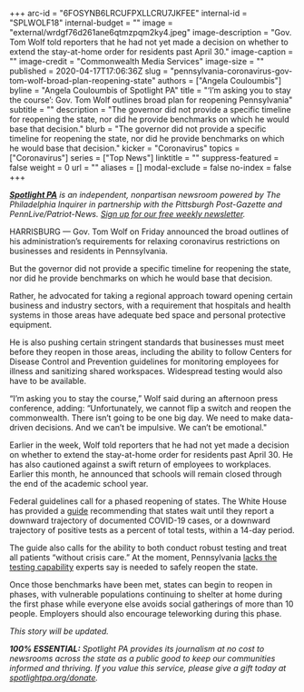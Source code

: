 +++
arc-id = "6FOSYNB6LRCUFPXLLCRU7JKFEE"
internal-id = "SPLWOLF18"
internal-budget = ""
image = "external/wrdgf76d261ane6qtmzpqm2ky4.jpeg"
image-description = "Gov. Tom Wolf told reporters that he had not yet made a decision on whether to extend the stay-at-home order for residents past April 30."
image-caption = ""
image-credit = "Commonwealth Media Services"
image-size = ""
published = 2020-04-17T17:06:36Z
slug = "pennsylvania-coronavirus-gov-tom-wolf-broad-plan-reopening-state"
authors = ["Angela Couloumbis"]
byline = "Angela Couloumbis of Spotlight PA"
title = "‘I’m asking you to stay the course’: Gov. Tom Wolf outlines broad plan for reopening Pennsylvania"
subtitle = ""
description = "The governor did not provide a specific timeline for reopening the state, nor did he provide benchmarks on which he would base that decision."
blurb = "The governor did not provide a specific timeline for reopening the state, nor did he provide benchmarks on which he would base that decision."
kicker = "Coronavirus"
topics = ["Coronavirus"]
series = ["Top News"]
linktitle = ""
suppress-featured = false
weight = 0
url = ""
aliases = []
modal-exclude = false
no-index = false
+++

<a href="https://www.spotlightpa.org/"><i><b>Spotlight PA</b></i></a><i> is an independent, nonpartisan newsroom powered by The Philadelphia Inquirer in partnership with the Pittsburgh Post-Gazette and PennLive/Patriot-News. </i><a href="https://www.spotlightpa.org/newsletters"><i>Sign up for our free weekly newsletter</i></a><i>.</i>

HARRISBURG — Gov. Tom Wolf on Friday announced the broad outlines of his administration’s requirements for relaxing coronavirus restrictions on businesses and residents in Pennsylvania.

But the governor did not provide a specific timeline for reopening the state, nor did he provide benchmarks on which he would base that decision.

Rather, he advocated for taking a regional approach toward opening certain business and industry sectors, with a requirement that hospitals and health systems in those areas have adequate bed space and personal protective equipment.

He is also pushing certain stringent standards that businesses must meet before they reopen in those areas, including the ability to follow Centers for Disease Control and Prevention guidelines for monitoring employees for illness and sanitizing shared workspaces. Widespread testing would also have to be available.

“I’m asking you to stay the course,” Wolf said during an afternoon press conference, adding: “Unfortunately, we cannot flip a switch and reopen the commonwealth. There isn’t going to be one big day. We need to make data-driven decisions. And we can’t be impulsive. We can’t be emotional."

Earlier in the week, Wolf told reporters that he had not yet made a decision on whether to extend the stay-at-home order for residents past April 30. He has also cautioned against a swift return of employees to workplaces. Earlier this month, he announced that schools will remain closed through the end of the academic school year.

<script src="https://www.spotlightpa.org/embed.js" async></script><div data-spl-embed-version="1" data-spl-src="https://www.spotlightpa.org/embeds/donate/"></div>

Federal guidelines call for a phased reopening of states. The White House has provided a <a href="https://www.whitehouse.gov/openingamerica/" target=_blank>guide</a> recommending that states wait until they report a downward trajectory of documented COVID-19 cases, or a downward trajectory of positive tests as a percent of total tests, within a 14-day period.

The guide also calls for the ability to both conduct robust testing and treat all patients “without crisis care.” At the moment, Pennsylvania <a href="https://www.spotlightpa.org/news/2020/04/pennsylvania-coronavirus-testing-antibodies-undetected-availability/" target="_blank">lacks the testing capability</a> experts say is needed to safely reopen the state.

Once those benchmarks have been met, states can begin to reopen in phases, with vulnerable populations continuing to shelter at home during the first phase while everyone else avoids social gatherings of more than 10 people. Employers should also encourage teleworking during this phase.

<i>This story will be updated.</i>

<i><b>100% ESSENTIAL:</b></i><i> Spotlight PA provides its journalism at no cost to newsrooms across the state as a public good to keep our communities informed and thriving. If you value this service, please give a gift today at </i><a href="https://www.spotlightpa.org/donate"><i>spotlightpa.org/donate</i></a><i>.</i>

<script src="https://www.spotlightpa.org/embed.js" async></script><div data-spl-embed-version="1" data-spl-src="https://www.spotlightpa.org/embeds/tips/?tip_text=Do%20you%20have%20a%20tip%20about%20%3Cb%3Ehow%20Pa.'s%20government%20is%20responding%20to%20the%20coronavirus%3C%2Fb%3E%3F%20Tell%20us."></div>

